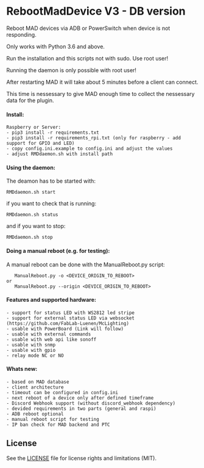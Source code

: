 # RebootMadDevice V3 - DB version
Reboot MAD devices via ADB or PowerSwitch when device is not responding.

Only works with Python 3.6 and above.

Run the installation and this scripts not with sudo. Use root user!

Running the daemon is only possible with root user!

After restarting MAD it will take about 5 minutes before a client can connect. 

This time is nessessary to give MAD enough time to collect the nessessary data for the plugin.

#### Install:
```
Raspberry or Server:
- pip3 install -r requirements.txt
- pip3 install -r requirements_rpi.txt (only for raspberry - add support for GPIO and LED)
- copy config.ini.example to config.ini and adjust the values
- adjust RMDdaemon.sh with install path
```

#### Using the daemon:
 
The deamon has to be started with:
```
RMDdaemon.sh start
```
if you want to check that is running:
```
RMDdaemon.sh status
```

and if you want to stop:
```
RMDdaemon.sh stop
```

#### Doing a manual reboot (e.g. for testing):
 
A manual reboot can be done with the ManualReboot.py script:
```
   ManualReboot.py -o <DEVICE_ORIGIN_TO_REBOOT>
or
   ManualReboot.py --origin <DEVICE_ORIGIN_TO_REBOOT>
```

#### Features and supported hardware:
```
- support for status LED with WS2812 led stripe
- support for external status LED via websocket (https://github.com/FabLab-Luenen/McLighting)
- usable with PowerBoard (Link will follow)
- usable with external commands
- usable with web api like sonoff
- usable with snmp
- usable with gpio
- relay mode NC or NO
```
#### Whats new:
```
- based on MAD database 
- client architecture
- timeout can be configured in config.ini
- next reboot of a device only after defined timeframe
- Discord Webhook support (without discord_webhook dependency)
- devided requirements in two parts (general and raspi)
- ADB reboot optional
- manual reboot script for testing
- IP ban check for MAD backend and PTC
```
## License
See the [LICENSE](https://github.com/GhostTalker/RebootMadDevice/blob/master/LICENSE.md) file for license rights and limitations (MIT).
